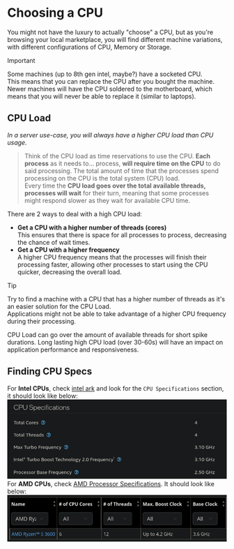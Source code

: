 # Choosing a CPU

You might not have the luxury to actually "choose" a CPU, but as you're browsing your local marketplace, you will find different machine variations, with different configurations of CPU, Memory or Storage. 

> [!IMPORTANT]  
> Some machines (up to 8th gen intel, maybe?) have a socketed CPU.  
> This means that you can replace the CPU after you bought the machine.  
> Newer machines will have the CPU soldered to the motherboard, which means that you will never be able to replace it (similar to laptops).  

## CPU Load  
*In a server use-case, you will always have a higher CPU load than CPU usage.* 

> Think of the CPU load as time reservations to use the CPU. **Each process** as it needs to... process, **will require time on the CPU** to do said processing. The total amount of time that the processes spend processing on the CPU is the total system (CPU) load.  
> Every time the **CPU load goes over the total available threads, processes will wait** for their turn, meaning that some processes might respond slower as they wait for available CPU time.  

There are 2 ways to deal with a high CPU load:
- **Get a CPU with a higher number of threads (cores)**  
    This ensures that there is space for all processes to process, decreasing the chance of wait times.  
- **Get a CPU with a higher frequency**  
    A higher CPU frequency means that the processes will finish their processing faster, allowing other processes to start using the CPU quicker, decreasing the overall load.   

> [!TIP]  
> Try to find a machine with a CPU that has a higher number of threads as it's an easier solution for the CPU Load.    
> Applications might not be able to take advantage of a higher CPU frequency during their processing.  

CPU Load can go over the amount of available threads for short spike durations. Long lasting high CPU load (over 30-60s) will have an impact on application performance and responsiveness.  

## Finding CPU Specs

For **Intel CPUs**, check [intel ark](https://www.intel.com/content/www/us/en/ark.html#@Processors) and look for the `CPU Specifications` section, it should look like below:  
![intel](./images/CPU/intel.png)  
For **AMD CPUs**, check [AMD Processor Specifications](https://www.amd.com/en/products/specifications/processors.html). It should look like below:  
![AMD](./images/CPU/AMD.png)

